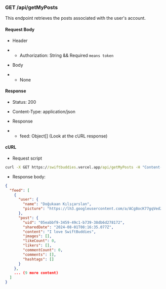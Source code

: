 ### GET /api/getMyPosts

This endpoint retrieves the posts associated with the user's account.

#### Request Body

- Header
- - Authorization: String && Required `means token`

- Body
- - None

#### Response

- Status: 200
    
- Content-Type: application/json
    
- Response
- - feed: Object[] (Look at the cURL response)


#### cURL

- Request script
```cmd
curl -X GET https://swiftbuddies.vercel.app/api/getMyPosts -H "Content-Type: application/json" -d '{"token": "your_token"}' -s | jq .  
```

- Response body:
```json
{
  "feed": [
    {
      "user": {
        "name": "Doğukaan Kılıçarslan",
        "picture": "https://lh3.googleusercontent.com/a/ACg8ocK77gqVed23kSUOBt88oAx-2860IQS1z6DA82VuucpYv6o4mA=s96-c"
      },
      "post": {
        "uid": "05eabbf9-3459-49c1-b739-38db6d278172",
        "sharedDate": "2024-08-01T08:16:35.077Z",
        "content": "I love SwiftBuddies",
        "images": [],
        "likeCount": 0,
        "likers": [],
        "commentCount": 0,
        "comments": [],
        "hashtags": []
      }
    },
    ... (9 more content)
  ]
}
```